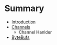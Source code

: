# Summary

* [Introduction](README.md)
* [Channels](/Channels.md)
  * Channel Hanlder
* [ByteBufs](Bytebufs.md)



